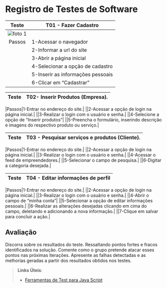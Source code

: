 # Registro de Testes de Software

|Teste|T01 - Fazer Cadastro|
|:---:|---|
| ![foto 1](registro/JLF.png) |
|Passos|1-Acessar o navegador|
||2-Informar a url do site|
||3-Abrir a página inicial|
||4-Selecionar a opção de cadastro|
||5-Inserir as informações pessoais|
||6-Clicar em “Cadastrar”|


|Teste|T02- Inserir Produtos (Empresa).|
|:---:|---|

|Passos|1-Entrar no endereço do site.|
||2-Acessar a opção de login na página inicial.|
||3-Realizar o login com o usuário e senha.|
||4-Selecione a opção de “Inserir produtos”|
||5-Preencha o formulário, inserindo descrição e imagens do respectivo produto ou serviço.|


|Teste|T03 - Pesquisar serviços e produtos (Cliente).|
|:---:|---|

|Passos|1-Entrar no endereço do site.|
||2-Acessar a opção de login na página inicial.|
||3-Realizar o login com o usuário e senha.|
||4-Acessar o feed de empreendedores.|
||5-Selecionar o campo de pesquisa.|
||6-Digitar a categoria desejada.|


|Teste|T04 - Editar informações de perfil|
|:---:|---|

|Passos|1-Entrar no endereço do site.|
||2-Acessar a opção de login na página inicial.|
||3-Realizar o login com o usuário e senha.|
||4-Abrir o campo de “minha conta”|
||5-Selecionar a opção de editar informações pessoais.|
||6-Realizar as alterações desejadas clicando em cima do campo, deletando e adicionando a nova informação.|
||7-Clique em salvar para concluir a ação.|


## Avaliação

Discorra sobre os resultados do teste. Ressaltando pontos fortes e fracos identificados na solução. Comente como o grupo pretende atacar esses pontos nas próximas iterações. Apresente as falhas detectadas e as melhorias geradas a partir dos resultados obtidos nos testes.

> **Links Úteis**:
> - [Ferramentas de Test para Java Script](https://geekflare.com/javascript-unit-testing/)
